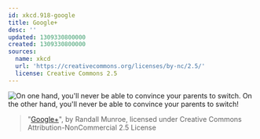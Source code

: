 ```yaml
---
id: xkcd.918-google
title: Google+
desc: ''
updated: 1309330800000
created: 1309330800000
sources:
  name: xkcd
  url: 'https://creativecommons.org/licenses/by-nc/2.5/'
  license: Creative Commons 2.5
---
```

![On one hand, you'll never be able to convince your parents to switch. On the other hand, you'll never be able to convince your parents to switch!](https://imgs.xkcd.com/comics/googleplus.png)
> "[Google+](https://xkcd.com/918/)", by Randall Munroe, licensed under Creative Commons Attribution-NonCommercial 2.5 License
